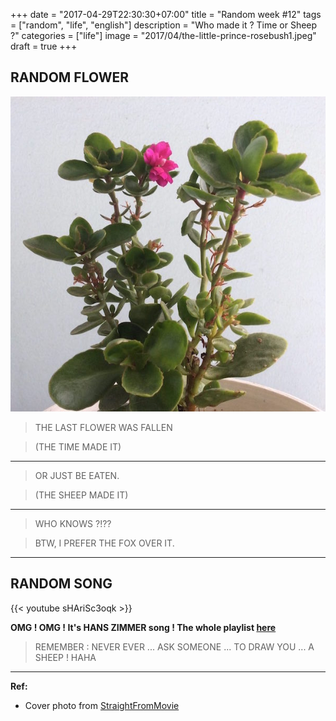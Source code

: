 +++
date = "2017-04-29T22:30:30+07:00"
title = "Random week #12"
tags = ["random", "life", "english"]
description = "Who made it ? Time or Sheep ?"
categories = ["life"]
image = "2017/04/the-little-prince-rosebush1.jpeg"
draft = true
+++

## RANDOM FLOWER

![Bao Doi Flower](/images/2017/04/bao-doi.jpeg)

> THE LAST FLOWER WAS FALLEN

> (THE TIME MADE IT)

-------------------------------

> OR JUST BE EATEN.

> (THE SHEEP MADE IT)

-------------------------------

> WHO KNOWS ?!??

> BTW, I PREFER THE FOX OVER IT.

-------------------------------

## RANDOM SONG

{{< youtube sHAriSc3oqk >}}

**OMG ! OMG ! It's HANS ZIMMER song ! The whole playlist [here](https://www.youtube.com/playlist?list=PLnyQ-VHzWrDbBfSxlWkYPlFCQILBvufNw)**

> REMEMBER : NEVER EVER ... ASK SOMEONE ... TO DRAW YOU ... A SHEEP ! HAHA

-------------------------------

**Ref:**

- Cover photo from [StraightFromMovie](http://straightfromamovie.com/the-little-prince-review/)
